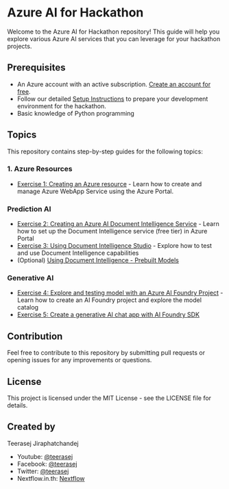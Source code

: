 # Azure AI for Hackathon

Welcome to the Azure AI for Hackathon repository! This guide will help you explore various Azure AI services that you can leverage for your hackathon projects.

## Prerequisites

- An Azure account with an active subscription. [Create an account for free](https://azure.microsoft.com/free/).
- Follow our detailed [Setup Instructions](./setup-instructions.md) to prepare your development environment for the hackathon.
- Basic knowledge of Python programming

## Topics

This repository contains step-by-step guides for the following topics:

### 1. Azure Resources
- [Exercise 1: Creating an Azure resource](./create-azure-resource.md) - Learn how to create and manage Azure WebApp Service using the Azure Portal.


### Prediction AI

- [Exercise 2: Creating an Azure AI Document Intelligence Service](./doc-intelligence-setup.md) - Learn how to set up the Document Intelligence service (free tier) in Azure Portal
- [Exercise 3: Using Document Intelligence Studio](./doc-intelligence-studio.md) - Explore how to test and use Document Intelligence capabilities
- (Optional) [Using Document Intelligence - Prebuilt Models](https://microsoftlearning.github.io/mslearn-ai-document-intelligence/Instructions/Exercises/01-use-prebuilt-models.html)

### Generative AI

- [Exercise 4: Explore and testing model with an Azure AI Foundry Project](https://microsoftlearning.github.io/mslearn-ai-studio/Instructions/02-Explore-model-catalog.html) - Learn how to create an AI Foundry project and explore the model catalog
- [Exercise 5: Create a generative AI chat app with AI Foundry SDK](https://microsoftlearning.github.io/mslearn-ai-studio/Instructions/02a-AI-foundry-sdk.html)


## Contribution

Feel free to contribute to this repository by submitting pull requests or opening issues for any improvements or questions.

## License

This project is licensed under the MIT License - see the LICENSE file for details.

## Created by

Teerasej Jiraphatchandej 
- Youtube: [@teerasej](https://www.youtube.com/@teerasej)
- Facebook: [@teerasej](https://www.facebook.com/teerasej)
- Twitter: [@teerasej](https://twitter.com/teerasej)
- Nextflow.in.th: [Nextflow](https://nextflow.in.th)